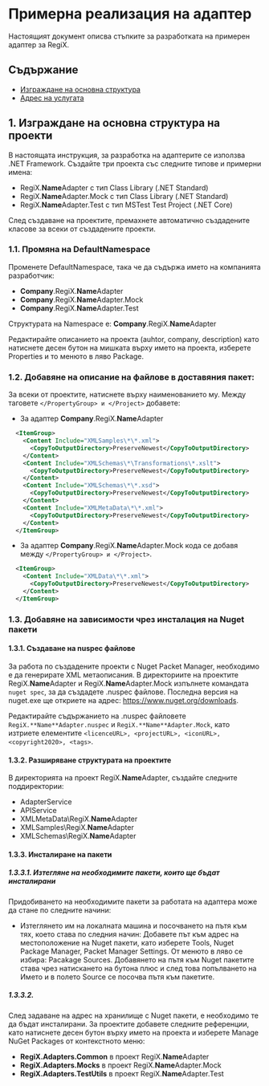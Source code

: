 # Примерна реализация на адаптер
Настоящият документ описва стъпките за разработката на примерен адаптер за RegiX.

## Съдържание

<!-- TOC -->
- [Изграждане на основна структура](#основна-структура)
- [Адрес на услугата](#адрес-на-услугата)
<!-- /TOC -->


## 1. Изграждане на основна структура на проекти
В настоящата инструкция, за разработка на адаптерите се използва .NET Framework. Създайте три проекта със следните типове и примерни имена:

* RegiX.**Name**Adapter с тип Class Library (.NET Standard)
* RegiX.**Name**Adapter.Mock с тип Class Library (.NET Standard)
* RegiX.**Name**Adapter.Test с тип MSTest Test Project (.NET Core)

След създаване на проектите, премахнете автоматично създадените класове за всеки от създадените проекти.

### 1.1. Промяна на DefaultNamespace
Променете DefaultNamespace, така че да съдържа името на компанията разработчик:

  * **Company**.RegiX.**Name**Adapter
  * **Company**.RegiX.**Name**Adapter.Mock
  * **Company**.RegiX.**Name**Adapter.Test

Структурата на Namespace е: **Company**.RegiX.**Name**Adapter

Редактирайте описанието на проекта (auhtor, company, description) като натиснете десен бутон на мишката върху името на проекта, изберете Properties и то менюто в ляво Package.

### 1.2. Добавяне на описание на файлове в доставяния пакет:
За всеки от проектите, натиснете върху наименованието му. Между таговете `</PropertyGroup> и </Project>` добавете:

* За адаптер **Company**.RegiX.**Name**Adapter

```xml
  <ItemGroup>
    <Content Include="XMLSamples\*\*.xml">
      <CopyToOutputDirectory>PreserveNewest</CopyToOutputDirectory>
    </Content>
    <Content Include="XMLSchemas\*\Transformations\*.xslt">
      <CopyToOutputDirectory>PreserveNewest</CopyToOutputDirectory>
    </Content>
    <Content Include="XMLSchemas\*\*.xsd">
      <CopyToOutputDirectory>PreserveNewest</CopyToOutputDirectory>
    </Content>
    <Content Include="XMLMetaData\*\*.xml">
      <CopyToOutputDirectory>PreserveNewest</CopyToOutputDirectory>
    </Content>
  </ItemGroup>
```

* За адаптер **Company**.RegiX.**Name**Adapter.Mock кода се добавя между `</PropertyGroup> и </Project>`.

```xml
  <ItemGroup>
    <Content Include="XMLData\*\*.xml">
      <CopyToOutputDirectory>PreserveNewest</CopyToOutputDirectory>
    </Content>
  </ItemGroup>
```

### 1.3. Добавяне на зависимости чрез инсталация на Nuget пакети

#### 1.3.1. Създаване на nuspec файлове 

За работа по създадените проекти с Nuget Packet Manager, необходимо е да генерирате XML метаописания. В директориите на проектите RegiX.**Name**Adapter и RegiX.**Name**Adapter.Mock изпълнете командата `nuget spec`, за да създадете .nuspec файлове. Последна версия на nuget.exe ще откриете на адрес: https://www.nuget.org/downloads.

Редактирайте съдържанието на .nuspec файловете `RegiX.**Name**Adapter.nuspec` и `RegiX.**Name**Adapter.Mock`, като изтриете елементите `<licenceURL>, <projectURL>, <iconURL>,<copyright2020>, <tags>`.

#### 1.3.2. Разширяване структурата на проектите

В директорията на проект RegiX.**Name**Adapter, създайте следните поддиректории:
* AdapterService
* APIService
* XMLMetaData\RegiX.**Name**Adapter
* XMLSamples\RegiX.**Name**Adapter
* XMLSchemas\RegiX.**Name**Adapter

#### 1.3.3. Инсталиране на пакети

##### 1.3.3.1. Изтегляне на необходимите пакети, които ще бъдат инсталирани

Придобиването на необходимите пакети за работата на адаптера може да стане по следните начини:
* Изтеглянето им на локалната машина и посочването на пътя към тях, което става по следния начин:
  Добавете път към адрес на местоположение на Nuget пакети, като изберете Tools, Nuget Package Manager, Packet Manager Settings.
  От менюто в ляво се избира: Pacakage Sources. Добавянето на пътя към Nuget пакетите става чрез натискането на бутона плюс и след това попълването на Името и в полето Source се посочва пътя към пакетите. 

##### 1.3.3.2.
След задаване на адрес на хранилище с Nuget пакети, е необходимо те да бъдат инсталирани. За проектите добавете следните референции, като натиснете десен бутон върху името на проекта и изберете Manage NuGet Packages от контекстното меню:

* **RegiX.Adapters.Common** в проект RegiX.**Name**Adapter
* **RegiX.Adapters.Mocks** в проект RegiX.**Name**Adapter.Mock
* **RegiX.Adapters.TestUtils** в проект RegiX.**Name**Adapter.Test
